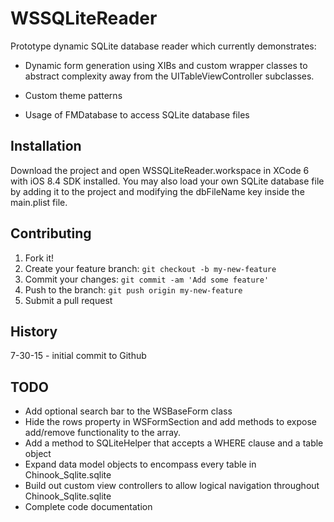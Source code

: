 # WSSQLiteReader
Prototype dynamic SQLite database reader which currently demonstrates:

* Dynamic form generation using XIBs and custom wrapper classes to abstract complexity away from the UITableViewController subclasses.

* Custom theme patterns

* Usage of FMDatabase to access SQLite database files

## Installation
Download the project and open WSSQLiteReader.workspace in XCode 6 with iOS 8.4 SDK installed.
You may also load your own SQLite database file by adding it to the project and modifying the dbFileName key inside the main.plist file.

## Contributing
1. Fork it!
2. Create your feature branch: `git checkout -b my-new-feature`
3. Commit your changes: `git commit -am 'Add some feature'`
4. Push to the branch: `git push origin my-new-feature`
5. Submit a pull request

## History
7-30-15 - initial commit to Github

## TODO
* Add optional search bar to the WSBaseForm class
* Hide the rows property in WSFormSection and add methods to expose add/remove functionality to the array.
* Add a method to SQLiteHelper that accepts a WHERE clause and a table object
* Expand data model objects to encompass every table in Chinook_Sqlite.sqlite
* Build out custom view controllers to allow logical navigation throughout Chinook_Sqlite.sqlite
* Complete code documentation